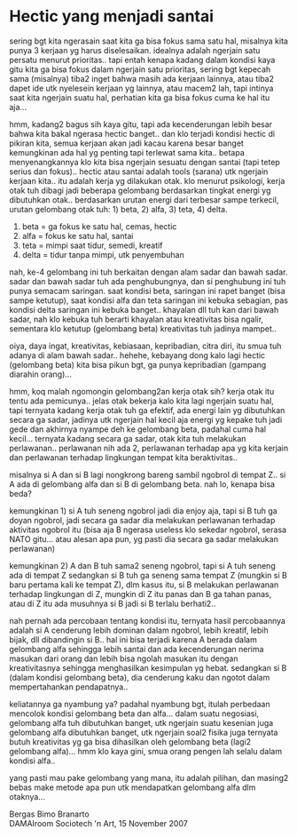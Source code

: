 # Hectic yang menjadi santai

sering bgt kita ngerasain saat kita ga bisa fokus sama satu hal, misalnya kita punya 3 kerjaan yg harus diselesaikan. idealnya adalah ngerjain satu persatu menurut prioritas.. tapi entah kenapa kadang dalam kondisi kaya gitu kita ga bisa fokus dalam ngerjain satu prioritas, sering bgt kepecah sama (misalnya) tiba2 inget bahwa masih ada kerjaan lainnya, atau tiba2 dapet ide utk nyelesein kerjaan yg lainnya, atau macem2 lah, tapi intinya saat kita ngerjain suatu hal, perhatian kita ga bisa fokus cuma ke hal itu aja...

hmm, kadang2 bagus sih kaya gitu, tapi ada kecenderungan lebih besar bahwa kita bakal ngerasa hectic banget.. dan klo terjadi kondisi hectic di pikiran kita, semua kerjaan akan jadi kacau karena besar banget kemungkinan ada hal yg penting tapi terlewat sama kita.. betapa menyenangkannya klo kita bisa ngerjain sesuatu dengan santai (tapi tetep serius dan fokus)..
hectic atau santai adalah tools (sarana) utk ngerjain kerjaan kita.. itu adalah kerja yg dilakukan otak. klo menurut psikologi, kerja otak tuh dibagi jadi beberapa gelombang berdasarkan tingkat energi yg dibutuhkan otak.. berdasarkan urutan energi dari terbesar sampe terkecil, urutan gelombang otak tuh: 1) beta, 2) alfa, 3) teta, 4) delta.

1) beta = ga fokus ke satu hal, cemas, hectic
2) alfa = fokus ke satu hal, santai
3) teta = mimpi saat tidur, semedi, kreatif
4) delta = tidur tanpa mimpi, utk penyembuhan

nah, ke-4 gelombang ini tuh berkaitan dengan alam sadar dan bawah sadar. sadar dan bawah sadar tuh ada penghubungnya, dan si penghubung ini tuh punya semacam saringan. saat kondisi beta, saringan ini rapet banget (bisa sampe ketutup), saat kondisi alfa dan teta saringan ini kebuka sebagian, pas kondisi delta saringan ini kebuka banget.. khayalan dll tuh kan dari bawah sadar, nah klo kebuka tuh berarti khayalan atau kreativitas bisa ngalir, sementara klo ketutup (gelombang beta) kreativitas tuh jadinya mampet..

oiya, daya ingat, kreativitas, kebiasaan, kepribadian, citra diri, itu smua tuh adanya di alam bawah sadar.. hehehe, kebayang dong kalo lagi hectic (gelombang beta) kita bisa pikun bgt, ga punya kepribadian (gampang diarahin orang)...

hmm, koq malah ngomongin gelombang2an kerja otak sih? kerja otak itu tentu ada pemicunya.. jelas otak bekerja kalo kita lagi ngerjain suatu hal, tapi ternyata kadang kerja otak tuh ga efektif, ada energi lain yg dibutuhkan secara ga sadar, jadinya utk ngerjain hal kecil aja energi yg kepake tuh jadi gede dan akhirnya nyampe deh ke gelombang beta, padahal cuma hal kecil...
ternyata kadang secara ga sadar, otak kita tuh melakukan perlawanan.. perlawanan nih ada 2, perlawanan terhadap apa yg kita kerjain dan perlawanan terhadap lingkungan tempat kita beraktivitas..

misalnya si A dan si B lagi nongkrong bareng sambil ngobrol di tempat Z.. si A ada di gelombang alfa dan si B di gelombang beta. nah lo, kenapa bisa beda?

kemungkinan 1) si A tuh seneng ngobrol jadi dia enjoy aja, tapi si B tuh ga doyan ngobrol, jadi secara ga sadar dia melakukan perlawanan terhadap aktivitas ngobrol itu (bisa aja B ngerasa useless klo sekedar ngobrol, serasa NATO gitu... atau alesan apa pun, yg pasti dia secara ga sadar melakukan perlawanan)

kemungkinan 2) A dan B tuh sama2 seneng ngobrol, tapi si A tuh seneng ada di tempat Z sedangkan si B tuh ga seneng sama tempat Z (mungkin si B baru pertama kali ke tempat Z), dlm kasus itu, si B melakukan perlawanan terhadap lingkungan di Z, mungkin di Z itu panas dan B ga tahan panas, atau di Z itu ada musuhnya si B jadi si B terlalu berhati2..

nah pernah ada percobaan tentang kondisi itu, ternyata hasil percobaannya adalah si A cenderung lebih dominan dalam ngobrol, lebih kreatif, lebih bijak, dll dibandingin si B.. hal ini bisa terjadi karena A berada dalam gelombang alfa sehingga lebih santai dan ada kecenderungan nerima masukan dari orang dan lebih bisa ngolah masukan itu dengan kreativitasnya sehingga menghasilkan kesimpulan yg hebat. sedangkan si B (dalam kondisi gelombang beta), dia cenderung kaku dan ngotot dalam mempertahankan pendapatnya..

keliatannya ga nyambung ya? padahal nyambung bgt, itulah perbedaan mencolok kondisi gelombang beta dan alfa... dalam suatu negosiasi, gelombang alfa tuh dibutuhkan banget, utk ngerjain suatu kesenian juga gelombang alfa dibutuhkan banget, utk ngerjain soal2 fisika juga ternyata butuh kreativitas yg ga bisa dihasilkan oleh gelombang beta (lagi2 gelombang alfa)...
hmm klo kaya gini, smua orang pengen lah selalu dalam kondisi alfa..

yang pasti mau pake gelombang yang mana, itu adalah pilihan, dan masing2 bebas make metode apa pun utk mendapatkan gelombang alfa dlm otaknya...

Bergas Bimo Branarto  
DAMAIroom Sociotech 'n Art, 15 November 2007

